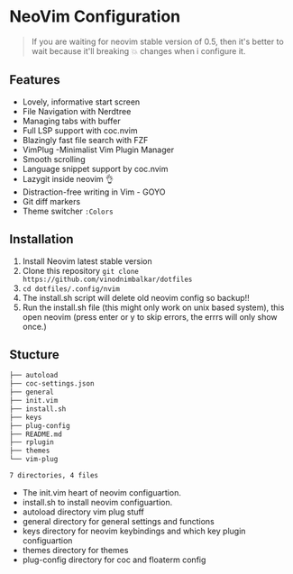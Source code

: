 # NeoVim Configuration

> If you are waiting for neovim stable version of 0.5, then it's better to wait because it'll breaking :boom: changes when i configure it.

## Features

- Lovely, informative start screen
- File Navigation with Nerdtree
- Managing tabs with buffer
- Full LSP support with coc.nvim
- Blazingly fast file search with FZF
- VimPlug -Minimalist Vim Plugin Manager
- Smooth scrolling
- Language snippet support by coc.nvim
- Lazygit inside neovim :ok_hand:
- Distraction-free writing in Vim - GOYO
- Git diff markers
- Theme switcher `:Colors`

## Installation

1. Install Neovim latest stable version
2. Clone this repository `git clone https://github.com/vinodnimbalkar/dotfiles`
3. `cd dotfiles/.config/nvim`
4. The install.sh script will delete old neovim config so backup!!
5. Run the install.sh file (this might only work on unix based system), this open neovim (press enter or y to skip errors, the errrs will only show once.)

## Stucture

```bash
├── autoload
├── coc-settings.json
├── general
├── init.vim
├── install.sh
├── keys
├── plug-config
├── README.md
├── rplugin
├── themes
└── vim-plug

7 directories, 4 files
```

- The init.vim heart of neovim configuartion.
- install.sh to install neovim configuartion.
- autoload directory vim plug stuff
- general directory for general settings and functions
- keys directory for neovim keybindings and which key plugin configuartion
- themes directory for themes
- plug-config directory for coc and floaterm config
